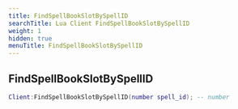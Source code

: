 ```yaml
---
title: FindSpellBookSlotBySpellID
searchTitle: Lua Client FindSpellBookSlotBySpellID
weight: 1
hidden: true
menuTitle: FindSpellBookSlotBySpellID
---
```

## FindSpellBookSlotBySpellID
```lua
Client:FindSpellBookSlotBySpellID(number spell_id); -- number
```